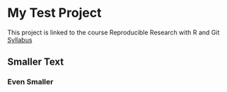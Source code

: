 # My Test Project
This project is linked to the course Reproducible Research with R and Git [Syllabus](https://docs.google.com/document/d/1O_v-VTRHChedoDvVtzn8xNG0jBqJxMW0Q7-0bJ90Q48/edit?usp=sharing)
## Smaller Text
### Even Smaller
